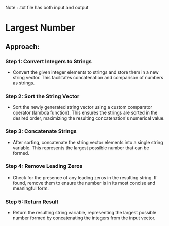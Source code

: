 Note : .txt file has both input and output

# Largest Number

## Approach:

### Step 1: Convert Integers to Strings
- Convert the given integer elements to strings and store them in a new string vector. This facilitates concatenation and comparison of numbers as strings.

### Step 2: Sort the String Vector
- Sort the newly generated string vector using a custom comparator operator (lambda function). This ensures the strings are sorted in the desired order, maximizing the resulting concatenation's numerical value.

### Step 3: Concatenate Strings
- After sorting, concatenate the string vector elements into a single string variable. This represents the largest possible number that can be formed.

### Step 4: Remove Leading Zeros
- Check for the presence of any leading zeros in the resulting string. If found, remove them to ensure the number is in its most concise and meaningful form.

### Step 5: Return Result
- Return the resulting string variable, representing the largest possible number formed by concatenating the integers from the input vector.

